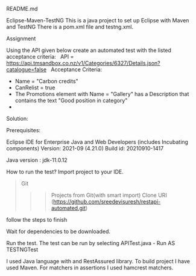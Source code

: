 README.md

Eclipse-Maven-TestNG This is a java project to set up Eclipse with Maven and TestNG There is a pom.xml file and testng.xml.

Assignment   

Using the API given below create an automated test with the listed acceptance criteria:   API = https://api.tmsandbox.co.nz/v1/Categories/6327/Details.json?catalogue=false   Acceptance Criteria:
* Name = "Carbon credits"
* CanRelist = true
* The Promotions element with Name = "Gallery" has a Description that contains the text "Good position in category"
* 
Solution:

Prerequisites:

Eclipse IDE for Enterprise Java and Web Developers (includes Incubating components)
Version: 2021-09 (4.21.0) Build id: 20210910-1417

Java version : jdk-11.0.12

How to run the test?
Import project  to your IDE.
>Git
>>>Projects from Git(with smart import)
>>> Clone URI
>>>  (https://github.com/sreedevisuresh/restapi-automated.git)

follow the steps to finish

Wait for dependencies to be downloaded.

Run the test.
The test can be run by selecting APITest.java - Run AS TESTNGTest


I used Java language with and RestAssured library.
To build project I have used Maven.
For matchers in assertions I used hamcrest matchers.
